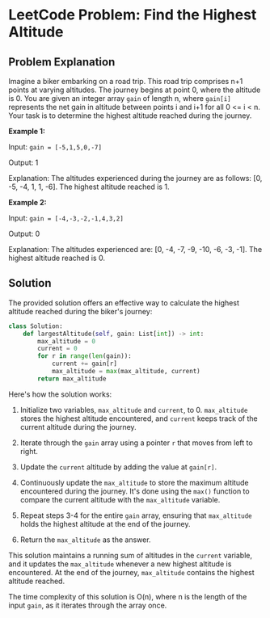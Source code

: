 # LeetCode Problem: Find the Highest Altitude

## Problem Explanation

Imagine a biker embarking on a road trip. This road trip comprises n+1 points at varying altitudes. The journey begins at point 0, where the altitude is 0. You are given an integer array `gain` of length n, where `gain[i]` represents the net gain in altitude between points i and i+1 for all 0 <= i < n. Your task is to determine the highest altitude reached during the journey.

**Example 1:**

Input: `gain = [-5,1,5,0,-7]`

Output: 1

Explanation: The altitudes experienced during the journey are as follows: [0, -5, -4, 1, 1, -6]. The highest altitude reached is 1.

**Example 2:**

Input: `gain = [-4,-3,-2,-1,4,3,2]`

Output: 0

Explanation: The altitudes experienced are: [0, -4, -7, -9, -10, -6, -3, -1]. The highest altitude reached is 0.

## Solution

The provided solution offers an effective way to calculate the highest altitude reached during the biker's journey:

```python
class Solution:
    def largestAltitude(self, gain: List[int]) -> int:
        max_altitude = 0
        current = 0
        for r in range(len(gain)):
            current += gain[r]
            max_altitude = max(max_altitude, current)
        return max_altitude
```

Here's how the solution works:

1. Initialize two variables, `max_altitude` and `current`, to 0. `max_altitude` stores the highest altitude encountered, and `current` keeps track of the current altitude during the journey.

2. Iterate through the `gain` array using a pointer `r` that moves from left to right.

3. Update the `current` altitude by adding the value at `gain[r]`.

4. Continuously update the `max_altitude` to store the maximum altitude encountered during the journey. It's done using the `max()` function to compare the current altitude with the `max_altitude` variable.

5. Repeat steps 3-4 for the entire `gain` array, ensuring that `max_altitude` holds the highest altitude at the end of the journey.

6. Return the `max_altitude` as the answer.

This solution maintains a running sum of altitudes in the `current` variable, and it updates the `max_altitude` whenever a new highest altitude is encountered. At the end of the journey, `max_altitude` contains the highest altitude reached.

The time complexity of this solution is O(n), where n is the length of the input `gain`, as it iterates through the array once.